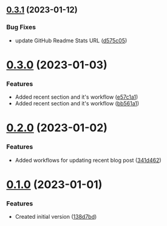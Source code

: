## [0.3.1](https://github.com/nanthakumaran-s/nanthakumaran-s/compare/v0.3.0...v0.3.1) (2023-01-12)


### Bug Fixes

* update GitHub Readme Stats URL ([d575c05](https://github.com/nanthakumaran-s/nanthakumaran-s/commit/d575c05c72d521ac4779889501bf2e45007ed46e))



# [0.3.0](https://github.com/nanthakumaran-s/nanthakumaran-s/compare/v0.2.0...v0.3.0) (2023-01-03)


### Features

* Added recent section and it's workflow ([e57c1a1](https://github.com/nanthakumaran-s/nanthakumaran-s/commit/e57c1a186abe038ee05942763b8d70f7d9f5fd55))
* Added recent section and it's workflow ([bb561a1](https://github.com/nanthakumaran-s/nanthakumaran-s/commit/bb561a1d2c91f4568fc8aae3ec353499276c6861))



# [0.2.0](https://github.com/nanthakumaran-s/nanthakumaran-s/compare/v0.1.0...v0.2.0) (2023-01-02)


### Features

* Added workflows for updating recent blog post ([341d462](https://github.com/nanthakumaran-s/nanthakumaran-s/commit/341d4629b51885943746f0624e504099ac70082d))



# [0.1.0](https://github.com/nanthakumaran-s/nanthakumaran-s/compare/138d7bd3685c8e16c3b9adef6f5c11a429f61244...v0.1.0) (2023-01-01)


### Features

* Created initial version ([138d7bd](https://github.com/nanthakumaran-s/nanthakumaran-s/commit/138d7bd3685c8e16c3b9adef6f5c11a429f61244))



